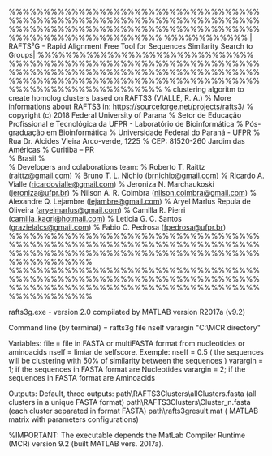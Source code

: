 %%%%%%%%%%%%%%%%%%%%%%%%%%%%%%%%%%%%%%%%%%%%%%%%%%%%%%%%%%%%%%%%%%%%%%%%%%%%%%%%%%%%%%%%%%%%%%%%%%%%%%%%%%%%%%%%%%%%%%%%%%%%%%%%%%
%%%%%%%%%%%% | RAFTS³G - Rapid Alignment Free Tool for Sequences Similarity Search to Groups| %%%%%%%%%%%%%%%%%%%%%%%%%%%%%%%
%%%%%%%%%%%%%%%%%%%%%%%%%%%%%%%%%%%%%%%%%%%%%%%%%%%%%%%%%%%%%%%%%%%%%%%%%%%%%%%%%%%%%%%%%%%%%%%%%%%%%%%%%%%%%%%%%%%%%%%%%%%%%%%%%%
%   clustering algoritm to create homolog clusters based on RAFTS3 (VIALLE, R. A.) 
%   More informations about RAFTS3 in: https://sourceforge.net/projects/rafts3/
%   copyright (c) 2018  Federal University of Parana
%   Setor de Educação Profissional e Tecnológica da UFPR - Laboratório de Bioinformática 
%   Pós-graduação em Bioinformática
%   Universidade Federal do Paraná - UFPR
%   Rua Dr. Alcides Vieira Arco-verde, 1225 
%   CEP: 81520-260 Jardim das Américas
%   Curitiba – PR  
%   Brasil
%   
%   Developers and colaborations team:
%   Roberto T. Raittz (raittz@gmail.com)
%   Bruno T. L. Nichio (brnichio@gmail.com)
%   Ricardo A. Vialle (ricardovialle@gmail.com)
%   Jeroniza N. Marchaukoski (jeroniza@ufpr.br)
%   Nilson A. R. Coimbra (nilson.coimbra@gmail.com)
%   Alexandre Q. Lejambre (lejambre@gmail.com)
%   Aryel Marlus Repula de Oliveira (aryelmarlus@gmail.com)
%   Camilla R. Pierri (camilla_kaori@hotmail.com)
%   Leticia G. C. Santos (grazielalcs@gmail.com)
%   Fabio O. Pedrosa (fpedrosa@ufpr.br)
%%%%%%%%%%%%%%%%%%%%%%%%%%%%%%%%%%%%%%%%%%%%%%%%%%%%%%%%%%%%%%%%%%%%%%%%%%%%%%%%%%%%%%%%%%%%%%%%%%%%%%%%%%%%%%%%%%%%%%%%
%%%%%%%%%%%%%%%%%%%%%%%%%%%%%%%%%%%%%%%%%%%%%%%%%%%%%%%%%%%%%%%%%%%%%%%%%%%%%%%%%%%%%%%%%%%%%%%%%%%%%%%%%%%%%%%%%%%%%%%%

rafts3g.exe - version 2.0 compilated by MATLAB version R2017a (v9.2) 

Command line (by terminal) = rafts3g file nself varargin "C:\MCR directory"


Variables:
file = file in FASTA or multiFASTA format from nucleotides or aminoacids
nself = limiar de selfscore. Exemple: nself = 0.5 ( the sequences will be clustering with 50% of similarity between the sequences )
varargin = 1; if the sequences in FASTA format are Nucleotides
varargin = 2; if the sequences in FASTA format are Aminoacids

Outputs: 
Default, three outputs:
path\RAFTS3Clusters\allClusters.fasta (all clusters in a unique FASTA format)
path\RAFTS3Clusters\Cluster_n.fasta (each cluster separated in format FASTA)
path\rafts3gresult.mat ( MATLAB matrix with parameters configurations)

%IMPORTANT:
The executable depends the MatLab Compiler Runtime (MCR) version 9.2 (built MATLAB vers. 2017a).
